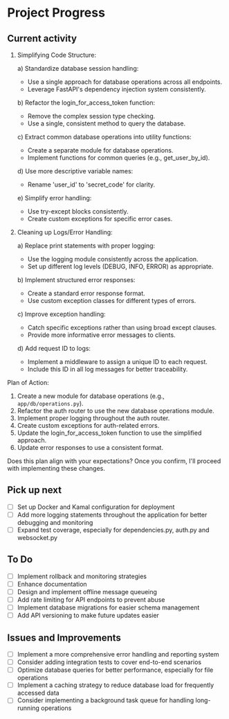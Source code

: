 # Project Progress

## Current activity

1. Simplifying Code Structure:

   a) Standardize database session handling:
      - Use a single approach for database operations across all endpoints.
      - Leverage FastAPI's dependency injection system consistently.

   b) Refactor the login_for_access_token function:
      - Remove the complex session type checking.
      - Use a single, consistent method to query the database.

   c) Extract common database operations into utility functions:
      - Create a separate module for database operations.
      - Implement functions for common queries (e.g., get_user_by_id).

   d) Use more descriptive variable names:
      - Rename 'user_id' to 'secret_code' for clarity.

   e) Simplify error handling:
      - Use try-except blocks consistently.
      - Create custom exceptions for specific error cases.

2. Cleaning up Logs/Error Handling:

   a) Replace print statements with proper logging:
      - Use the logging module consistently across the application.
      - Set up different log levels (DEBUG, INFO, ERROR) as appropriate.

   b) Implement structured error responses:
      - Create a standard error response format.
      - Use custom exception classes for different types of errors.

   c) Improve exception handling:
      - Catch specific exceptions rather than using broad except clauses.
      - Provide more informative error messages to clients.

   d) Add request ID to logs:
      - Implement a middleware to assign a unique ID to each request.
      - Include this ID in all log messages for better traceability.

Plan of Action:

1. Create a new module for database operations (e.g., `app/db/operations.py`).
2. Refactor the auth router to use the new database operations module.
3. Implement proper logging throughout the auth router.
4. Create custom exceptions for auth-related errors.
5. Update the login_for_access_token function to use the simplified approach.
6. Update error responses to use a consistent format.

Does this plan align with your expectations? Once you confirm, I'll proceed with implementing these changes.

## Pick up next
- [ ] Set up Docker and Kamal configuration for deployment
- [ ] Add more logging statements throughout the application for better debugging and monitoring
- [ ] Expand test coverage, especially for dependencies.py, auth.py and websocket.py

## To Do
- [ ] Implement rollback and monitoring strategies
- [ ] Enhance documentation
- [ ] Design and implement offline message queueing
- [ ] Add rate limiting for API endpoints to prevent abuse
- [ ] Implement database migrations for easier schema management
- [ ] Add API versioning to make future updates easier

## Issues and Improvements
- [ ] Implement a more comprehensive error handling and reporting system
- [ ] Consider adding integration tests to cover end-to-end scenarios
- [ ] Optimize database queries for better performance, especially for file operations
- [ ] Implement a caching strategy to reduce database load for frequently accessed data
- [ ] Consider implementing a background task queue for handling long-running operations
